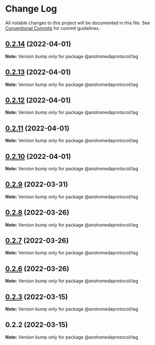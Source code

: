 # Change Log

All notable changes to this project will be documented in this file.
See [Conventional Commits](https://conventionalcommits.org) for commit guidelines.

## [0.2.14](https://github.com/andromedaprotocol/design-system/compare/@andromedaprotocol/tag@0.2.13...@andromedaprotocol/tag@0.2.14) (2022-04-01)

**Note:** Version bump only for package @andromedaprotocol/tag





## [0.2.13](https://github.com/andromedaprotocol/design-system/compare/@andromedaprotocol/tag@0.2.12...@andromedaprotocol/tag@0.2.13) (2022-04-01)

**Note:** Version bump only for package @andromedaprotocol/tag





## [0.2.12](https://github.com/andromedaprotocol/design-system/compare/@andromedaprotocol/tag@0.2.9...@andromedaprotocol/tag@0.2.12) (2022-04-01)

**Note:** Version bump only for package @andromedaprotocol/tag





## [0.2.11](https://github.com/andromedaprotocol/design-system/compare/@andromedaprotocol/tag@0.2.9...@andromedaprotocol/tag@0.2.11) (2022-04-01)

**Note:** Version bump only for package @andromedaprotocol/tag





## [0.2.10](https://github.com/andromedaprotocol/design-system/compare/@andromedaprotocol/tag@0.2.9...@andromedaprotocol/tag@0.2.10) (2022-04-01)

**Note:** Version bump only for package @andromedaprotocol/tag





## [0.2.9](https://github.com/andromedaprotocol/design-system/compare/@andromedaprotocol/tag@0.2.8...@andromedaprotocol/tag@0.2.9) (2022-03-31)

**Note:** Version bump only for package @andromedaprotocol/tag





## [0.2.8](https://github.com/andromedaprotocol/design-system/compare/@andromedaprotocol/tag@0.2.6...@andromedaprotocol/tag@0.2.8) (2022-03-26)

**Note:** Version bump only for package @andromedaprotocol/tag





## [0.2.7](https://github.com/andromedaprotocol/design-system/compare/@andromedaprotocol/tag@0.2.6...@andromedaprotocol/tag@0.2.7) (2022-03-26)

**Note:** Version bump only for package @andromedaprotocol/tag





## [0.2.6](https://github.com/andromedaprotocol/design-system/compare/@andromedaprotocol/tag@0.2.3...@andromedaprotocol/tag@0.2.6) (2022-03-26)

**Note:** Version bump only for package @andromedaprotocol/tag





## [0.2.3](https://github.com/andromedaprotocol/design-system/compare/@andromedaprotocol/tag@0.2.2...@andromedaprotocol/tag@0.2.3) (2022-03-15)

**Note:** Version bump only for package @andromedaprotocol/tag





## 0.2.2 (2022-03-15)

**Note:** Version bump only for package @andromedaprotocol/tag
